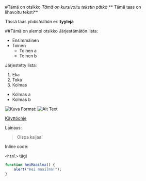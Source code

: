 #Tämä on otsikko
*Tämä on kursivoitu tekstin pätkä*
** Tämä taas on lihavoitu teksti**

Tässä taas *yhdistellään* eri **tyylejä**

##Tämä on alempi otsikko
Järjestämätön lista:
* Ensimmäinen
* Toinen
  * Toinen a
  * Toinen b

Järjestetty lista:
1. Eka
2. Toka
3. Kolmas
  * Kolmas a
  * Kolmas b

![Kuva](/images/kissa.png)
Format: ![Alt Text](url)

[Käyttöohje](dokumentointi/kaytto-ohje.md)

Lainaus:
> Oispa kaljaa!

Inline code:

`<html>` tägi

```javascript
function heiMaailma() {
	alert("Hei maailma!");
}
```
